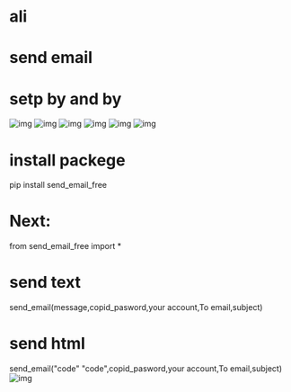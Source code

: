 ﻿# ali
# send email
# setp by and by
![img](https://i.ibb.co/XW67rFf/1.png)
![img](https://i.ibb.co/ZGM6KY1/2.png)
![img](https://i.ibb.co/4jsPNBM/3.png)
![img](https://i.ibb.co/2n3fzgx/4.png)
![img](https://i.ibb.co/nswCH88/5.png)
![img](https://i.ibb.co/zNjL1xB/6.png)
# install packege 
pip install send_email_free
# Next:
from send_email_free import  *
# send text 
send_email(message,copid_pasword,your account,To email,subject)
# send html
send_email("code"
           "code",copid_pasword,your account,To email,subject)
![img](https://i.ibb.co/W5dbqMV/7.png)
